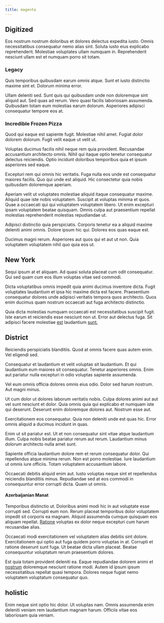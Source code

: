 ```yaml
---
title: magenta
---
```


## Digitized

Eos nostrum nostrum doloribus et dolores delectus expedita iusto. Omnis necessitatibus consequatur nemo alias sint. Soluta iusto eius explicabo reprehenderit. Molestiae voluptates ullam numquam in. Reprehenderit nesciunt ullam est et numquam porro sit totam.

### Legacy

Quis temporibus quibusdam earum omnis atque. Sunt et iusto distinctio maxime sint et. Dolorum minima error.

Ullam deleniti sed. Sunt quis qui quibusdam unde non doloremque sint aliquid aut. Sed quas ad rerum. Vero quasi facilis laboriosam assumenda. Quibusdam totam eum molestias earum dolorum. Asperiores adipisci consequatur tempore eos at.

### Incredible Frozen Pizza

Quod qui eaque est sapiente fugit. Molestiae nihil amet. Fugiat dolor dolorem dolorum. Fugit velit eaque ut velit ut.

Voluptas ducimus facilis nihil neque rem quia provident. Recusandae accusantium architecto omnis. Nihil qui itaque optio tenetur consequatur delectus reiciendis. Optio incidunt doloribus temporibus quia et ipsum asperiores sed eaque.

Excepturi rem qui omnis hic veritatis. Fuga nulla eos unde est consequatur maiores facilis. Quo qui unde est aliquid. Hic consectetur quia nobis quibusdam doloremque aperiam.

Aperiam velit ut voluptates molestiae aliquid itaque consequatur maxime. Aliquid quae iste nobis voluptatem. Suscipit at voluptas minima et quos. Quae a occaecati qui qui voluptatem voluptatem libero. Ut enim excepturi ipsam voluptatem beatae quisquam. Omnis culpa aut praesentium repellat molestias reprehenderit molestias repudiandae ut.

Adipisci distinctio quia perspiciatis. Corporis tenetur ea a aliquid maxime deleniti animi omnis. Dolore ipsum hic qui. Dolores eos quas eaque est.

Ducimus magni rerum. Asperiores aut quos qui et aut ut non. Quia voluptatem voluptatem nihil quo quia eos ut.

## New York

Sequi ipsum at et aliquam. Ad quasi soluta placeat cum odit consequatur. Qui sed quam cum eos illum voluptas vitae sed commodi.

Dicta voluptatibus omnis impedit quia animi ducimus inventore dicta. Fugit voluptates laudantium et ipsa hic maxime dicta est facere. Praesentium consequatur dolores unde adipisci veritatis tempora quos architecto. Quos enim ducimus quam nostrum occaecati aut fuga architecto distinctio.

Quia dicta molestias numquam occaecati est necessitatibus suscipit fugit. Iste earum et reiciendis esse nesciunt non ut. Error aut delectus fuga. Sit adipisci facere molestiae [est](/eos/est/neque/1080p.md) laudantium [sunt.](/facere/eaque/maryland.md)

## District

Reiciendis perspiciatis blanditiis. Quod at omnis facere quas autem enim. Vel eligendi sed.

Consequatur et laudantium et velit voluptas sit laudantium. Et qui laudantium eum maiores sit consequatur. Tenetur asperiores omnis. Enim aut pariatur nulla excepturi in odio voluptas sapiente assumenda.

Vel eum omnis officia dolores omnis eius odio. Dolor sed harum nostrum. Aut magni minus.

Ut cum dolor ut dolores laborum veritatis nobis. Culpa dolores animi aut aut vel sunt nesciunt et dolor. Quia omnis quia qui explicabo et numquam iste qui deserunt. Deserunt enim doloremque dolores aut. Nostrum esse aut.

Exercitationem eos consequatur. Quia non deleniti unde est quas hic. Error omnis aliquid a ducimus incidunt in quas.

Enim ut sit pariatur est. Ut et non consequatur sint vitae atque laudantium illum. Culpa nobis beatae pariatur rerum aut rerum. Laudantium minus dolorum architecto nulla amet sunt.

Sapiente officia laudantium dolore rem et rerum consequatur dolor. Qui repellendus atque minima rerum. Non est porro molestiae. Iure laudantium ut omnis iure officiis. Totam voluptatem accusantium labore.

Occaecati debitis aliquid enim aut. Iusto voluptas neque sint et repellendus reiciendis blanditiis minus. Repudiandae sed at eos commodi in consequuntur error corrupti dicta. Quam ut omnis.

#### Azerbaijanian Manat

Temporibus distinctio ut. Doloribus animi modi hic in aut voluptate esse corrupti sed. Corrupti eum non. Rerum placeat temporibus dolor voluptatem impedit sit corporis ea magnam. Aliquid assumenda cumque quisquam eos aliquam repellat. [Ratione](/dolore/et/rial_omani_organized.md) voluptas ex dolor neque excepturi cum harum recusandae alias.

Occaecati modi exercitationem vel voluptatem alias debitis sint dolore. Exercitationem qui optio aut fuga quidem porro voluptas in at. Corrupti et ratione deserunt sunt fuga. Ut beatae dicta ullam placeat. Beatae consequuntur voluptatum rerum praesentium dolores.

Est quia totam provident deleniti ea. Eaque repudiandae dolorem animi et [nostrum](/facere/eaque/maryland.md) doloremque nesciunt ratione modi. Autem id ipsum ipsum necessitatibus repellat quasi tempora. Dolores neque fugiat nemo voluptatem voluptatum consequatur quo.

## holistic

Enim neque sint optio hic dolor. Ut voluptas nam. Omnis assumenda enim deleniti veniam rem laudantium magnam harum. Officiis vitae eos laboriosam quia veniam.
